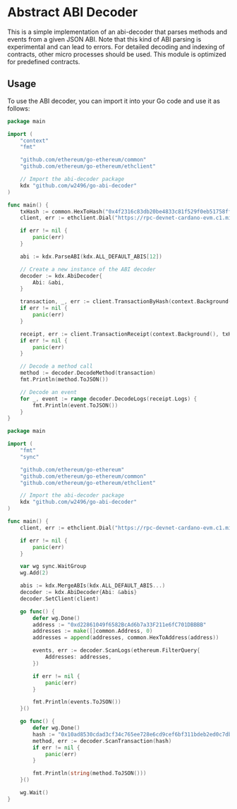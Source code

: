 # Abstract ABI Decoder

This is a simple implementation of an abi-decoder that parses methods and events from a given JSON ABI. Note that this kind of ABI parsing is experimental and can lead to errors. For detailed decoding and indexing of contracts, other micro processes should be used. This module is optimized for predefined contracts.

## Usage

To use the ABI decoder, you can import it into your Go code and use it as follows:

```go
package main

import (
	"context"
	"fmt"

	"github.com/ethereum/go-ethereum/common"
	"github.com/ethereum/go-ethereum/ethclient"

	// Import the abi-decoder package
	kdx "github.com/w2496/go-abi-decoder"
)

func main() {
	txHash := common.HexToHash("0x4f2316c83db20be4833c81f529f0eb51758ff14e4e455b4cbb203482053477f5")
	client, err := ethclient.Dial("https://rpc-devnet-cardano-evm.c1.milkomeda.com")

	if err != nil {
		panic(err)
	}

	abi := kdx.ParseABI(kdx.ALL_DEFAULT_ABIS[12])

	// Create a new instance of the ABI decoder
	decoder := kdx.AbiDecoder{
		Abi: &abi,
	}

	transaction, _, err := client.TransactionByHash(context.Background(), txHash)
	if err != nil {
		panic(err)
	}

	receipt, err := client.TransactionReceipt(context.Background(), txHash)
	if err != nil {
		panic(err)
	}

	// Decode a method call
	method := decoder.DecodeMethod(transaction)
	fmt.Println(method.ToJSON())

	// Decode an event
	for _, event := range decoder.DecodeLogs(receipt.Logs) {
		fmt.Println(event.ToJSON())
	}
}
```

```go
package main

import (
	"fmt"
	"sync"

	"github.com/ethereum/go-ethereum"
	"github.com/ethereum/go-ethereum/common"
	"github.com/ethereum/go-ethereum/ethclient"

	// Import the abi-decoder package
	kdx "github.com/w2496/go-abi-decoder"
)

func main() {
	client, err := ethclient.Dial("https://rpc-devnet-cardano-evm.c1.milkomeda.com")

	if err != nil {
		panic(err)
	}

	var wg sync.WaitGroup
	wg.Add(2)

	abis := kdx.MergeABIs(kdx.ALL_DEFAULT_ABIS...)
	decoder := kdx.AbiDecoder{Abi: &abis}
	decoder.SetClient(client)

	go func() {
		defer wg.Done()
		address := "0xd22861049f6582BcAd6b7a33F211e6fC701DBBBB"
		addresses := make([]common.Address, 0)
		addresses = append(addresses, common.HexToAddress(address))

		events, err := decoder.ScanLogs(ethereum.FilterQuery{
			Addresses: addresses,
		})

		if err != nil {
			panic(err)
		}

		fmt.Println(events.ToJSON())
	}()

	go func() {
		defer wg.Done()
		hash := "0x10ad8530cdad3cf34c765ee728e6cd9cef6bf311bdeb2ed0c7dbe8a32d7a0aa8"
		method, err := decoder.ScanTransaction(hash)
		if err != nil {
			panic(err)
		}

		fmt.Println(string(method.ToJSON()))
	}()

	wg.Wait()
}
```
